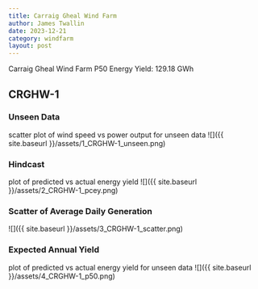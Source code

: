 ```yaml
---
title: Carraig Gheal Wind Farm
author: James Twallin
date: 2023-12-21
category: windfarm
layout: post
---
```

Carraig Gheal Wind Farm P50 Energy Yield: 129.18 GWh

CRGHW-1
-------------
### Unseen Data 
scatter plot of wind speed vs power output for unseen data
![]({{ site.baseurl }}/assets/1_CRGHW-1_unseen.png)
### Hindcast 
plot of predicted vs actual energy yield
![]({{ site.baseurl }}/assets/2_CRGHW-1_pcey.png)
### Scatter of Average Daily Generation 

![]({{ site.baseurl }}/assets/3_CRGHW-1_scatter.png)
### Expected Annual Yield 
plot of predicted vs actual energy yield for unseen data
![]({{ site.baseurl }}/assets/4_CRGHW-1_p50.png)


